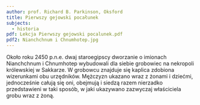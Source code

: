 ```yaml
---
author: prof. Richard B. Parkinson, Oksford
title: Pierwszy gejowski pocałunek
subjects:
  - historia
pdf: Lekcja Pierwszy gejowski pocalunek.pdf
pdf2: Nianchchnum i Chnumhotep.jpg
---
```

Około roku 2450 p.n.e. dwaj staroegipscy dworzanie o imionach Nianchchnum i Chnumhotep wybudowali dla siebie grobowiec na nekropoli królewskiej w Sakkarze. W grobowcu znajduje się kaplica zdobiona wizerunkami obu urzędników. Mężczyzn ukazano wraz z żonami i dziećmi, jednocześnie całują się oni, obejmują i siedzą razem nierzadko przedstawieni w taki sposób, w jaki ukazywano zazwyczaj właściciela grobu wraz z żoną. 